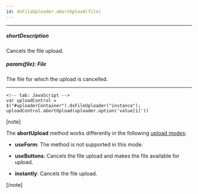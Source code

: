 ```yaml
---
id: dxFileUploader.abortUpload(file)
---
```

---
##### shortDescription
Cancels the file upload.

##### param(file): File
The file for which the upload is cancelled.

---

    <!-- tab: JavaScript -->
    var uploadControl = $("#uploaderContainer").dxFileUploader("instance");
    uploadControl.abortUpload(uploader.option('value[1]'))

[note]

The **abortUpload** method works differently in the following [upload modes](/api-reference/10%20UI%20Components/dxFileUploader/1%20Configuration/uploadMode.md '/Documentation/ApiReference/UI_Components/dxFileUploader/Configuration/#uploadMode'):

- **useForm**: The method is not supported in this mode.

- **useButtons**: Cancels the file upload and makes the file available for upload.  

- **instantly**: Cancels the file upload.

[/note]
